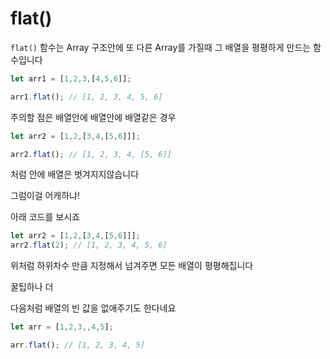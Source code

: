# flat()

`flat()` 함수는 Array 구조안에 또 다른 Array를 가질때 그 배열을 평평하게 만드는 함수입니다

```jsx
let arr1 = [1,2,3,[4,5,6]];

arr1.flat(); // [1, 2, 3, 4, 5, 6]
```

주의할 점은 배열안에 배열안에 배열같은 경우

```jsx
let arr2 = [1,2,[3,4,[5,6]]];

arr2.flat(); // [1, 2, 3, 4, [5, 6]]
```

처럼 안에 배열은 벗겨지지않습니다

그럼이걸 어캐하냐!

아래 코드를 보시죠

```jsx
let arr2 = [1,2,[3,4,[5,6]]];
arr2.flat(2); // [1, 2, 3, 4, 5, 6]
```

위처럼 하위차수 만큼 지정해서 넘겨주면 모든 배열이 평평해집니다

꿀팁하나 더 

다음처럼 배열의 빈 값을 없애주기도 한다네요

```jsx
let arr = [1,2,3,,4,5];

arr.flat(); // [1, 2, 3, 4, 5]
```